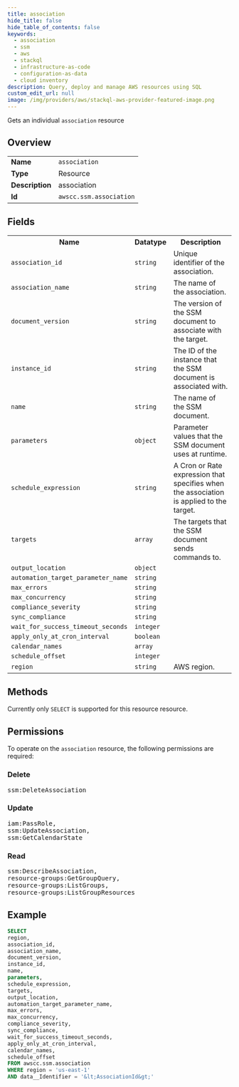 ```yaml
---
title: association
hide_title: false
hide_table_of_contents: false
keywords:
  - association
  - ssm
  - aws
  - stackql
  - infrastructure-as-code
  - configuration-as-data
  - cloud inventory
description: Query, deploy and manage AWS resources using SQL
custom_edit_url: null
image: /img/providers/aws/stackql-aws-provider-featured-image.png
---
```

Gets an individual <code>association</code> resource

## Overview
<table><tbody>
<tr><td><b>Name</b></td><td><code>association</code></td></tr>
<tr><td><b>Type</b></td><td>Resource</td></tr>
<tr><td><b>Description</b></td><td>association</td></tr>
<tr><td><b>Id</b></td><td><code>awscc.ssm.association</code></td></tr>
</tbody></table>

## Fields
<table><tbody>
<tr><th>Name</th><th>Datatype</th><th>Description</th></tr>
<tr><td><code>association_id</code></td><td><code>string</code></td><td>Unique identifier of the association.</td></tr>
<tr><td><code>association_name</code></td><td><code>string</code></td><td>The name of the association.</td></tr>
<tr><td><code>document_version</code></td><td><code>string</code></td><td>The version of the SSM document to associate with the target.</td></tr>
<tr><td><code>instance_id</code></td><td><code>string</code></td><td>The ID of the instance that the SSM document is associated with.</td></tr>
<tr><td><code>name</code></td><td><code>string</code></td><td>The name of the SSM document.</td></tr>
<tr><td><code>parameters</code></td><td><code>object</code></td><td>Parameter values that the SSM document uses at runtime.</td></tr>
<tr><td><code>schedule_expression</code></td><td><code>string</code></td><td>A Cron or Rate expression that specifies when the association is applied to the target.</td></tr>
<tr><td><code>targets</code></td><td><code>array</code></td><td>The targets that the SSM document sends commands to.</td></tr>
<tr><td><code>output_location</code></td><td><code>object</code></td><td></td></tr>
<tr><td><code>automation_target_parameter_name</code></td><td><code>string</code></td><td></td></tr>
<tr><td><code>max_errors</code></td><td><code>string</code></td><td></td></tr>
<tr><td><code>max_concurrency</code></td><td><code>string</code></td><td></td></tr>
<tr><td><code>compliance_severity</code></td><td><code>string</code></td><td></td></tr>
<tr><td><code>sync_compliance</code></td><td><code>string</code></td><td></td></tr>
<tr><td><code>wait_for_success_timeout_seconds</code></td><td><code>integer</code></td><td></td></tr>
<tr><td><code>apply_only_at_cron_interval</code></td><td><code>boolean</code></td><td></td></tr>
<tr><td><code>calendar_names</code></td><td><code>array</code></td><td></td></tr>
<tr><td><code>schedule_offset</code></td><td><code>integer</code></td><td></td></tr>
<tr><td><code>region</code></td><td><code>string</code></td><td>AWS region.</td></tr>

</tbody></table>

## Methods
Currently only <code>SELECT</code> is supported for this resource resource.

## Permissions

To operate on the <code>association</code> resource, the following permissions are required:

### Delete
<pre>
ssm:DeleteAssociation</pre>

### Update
<pre>
iam:PassRole,
ssm:UpdateAssociation,
ssm:GetCalendarState</pre>

### Read
<pre>
ssm:DescribeAssociation,
resource-groups:GetGroupQuery,
resource-groups:ListGroups,
resource-groups:ListGroupResources</pre>


## Example
```sql
SELECT
region,
association_id,
association_name,
document_version,
instance_id,
name,
parameters,
schedule_expression,
targets,
output_location,
automation_target_parameter_name,
max_errors,
max_concurrency,
compliance_severity,
sync_compliance,
wait_for_success_timeout_seconds,
apply_only_at_cron_interval,
calendar_names,
schedule_offset
FROM awscc.ssm.association
WHERE region = 'us-east-1'
AND data__Identifier = '&lt;AssociationId&gt;'
```
